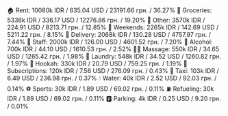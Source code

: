 🏠 Rent: 10080k IDR / 635.04 USD / 23191.66 грн. / 36.27%
🛒 Groceries: 5336k IDR / 336.17 USD / 12276.86 грн. / 19.20%
🔄 Other: 3570k IDR / 224.91 USD / 8213.71 грн. / 12.85%
📅 Weekends: 2265k IDR / 142.69 USD / 5211.22 грн. / 8.15%
🚚 Delivery: 2068k IDR / 130.28 USD / 4757.97 грн. / 7.44%
💼 Staff: 2000k IDR / 126.00 USD / 4601.52 грн. / 7.20%
🍺 Alcohol: 700k IDR / 44.10 USD / 1610.53 грн. / 2.52%
💆‍♂️ Massage: 550k IDR / 34.65 USD / 1265.42 грн. / 1.98%
👚 Laundry: 548k IDR / 34.52 USD / 1260.82 грн. / 1.97%
💨 Hookah: 330k IDR / 20.79 USD / 759.25 грн. / 1.19%
🔐 Subscriptions: 120k IDR / 7.56 USD / 276.09 грн. / 0.43%
🚕 Taxi: 103k IDR / 6.49 USD / 236.98 грн. / 0.37%
💧 Water: 40k IDR / 2.52 USD / 92.03 грн. / 0.14%
⚽ Sports: 30k IDR / 1.89 USD / 69.02 грн. / 0.11%
⛽ Refueling: 30k IDR / 1.89 USD / 69.02 грн. / 0.11%
🅿️ Parking: 4k IDR / 0.25 USD / 9.20 грн. / 0.01%